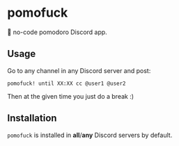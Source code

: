 # pomofuck

🍅 no-code pomodoro Discord app.

## Usage

Go to any channel in any Discord server and post:

```
pomofuck! until XX:XX cc @user1 @user2
```

Then at the given time you just do a break :)

## Installation

`pomofuck` is installed in **all**/**any** Discord servers by default.
